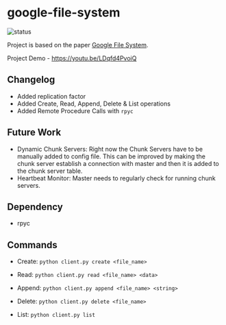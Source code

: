 # google-file-system
![status](https://img.shields.io/badge/version-0.1-85a832) 

Project is based on the paper [Google File System](https://static.googleusercontent.com/media/research.google.com/en//archive/gfs-sosp2003.pdf).

Project Demo - https://youtu.be/LDqfd4PvoiQ

## Changelog
- Added replication factor
- Added Create, Read, Append, Delete & List operations
- Added Remote Procedure Calls with `rpyc`

## Future Work
- Dynamic Chunk Servers: Right now the Chunk Servers have to be manually added to config file. This can be improved by making the chunk server establish a connection with master and then it is added to the chunk server table.
- Heartbeat Monitor: Master needs to regularly check for running chunk servers.

## Dependency
- rpyc

## Commands
- Create: `python client.py create <file_name>` 

- Read: `python client.py read <file_name> <data>`

- Append: `python client.py append <file_name> <string>`

- Delete: `python client.py delete <file_name>`

- List: `python client.py list`



